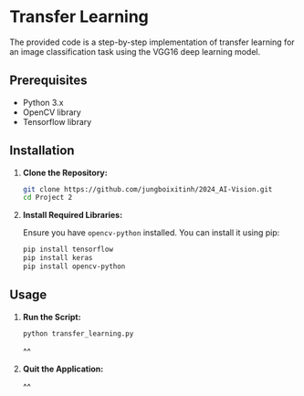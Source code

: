 # Transfer Learning

The provided code is a step-by-step implementation of transfer learning for an image classification task using the VGG16 deep learning model.

## Prerequisites

- Python 3.x
- OpenCV library
- Tensorflow library

## Installation

1. **Clone the Repository:**

    ```bash
    git clone https://github.com/jungboixitinh/2024_AI-Vision.git
    cd Project 2
    ```

2. **Install Required Libraries:**

    Ensure you have `opencv-python` installed. You can install it using pip:

    ```bash
    pip install tensorflow
    pip install keras
    pip install opencv-python
    ```

## Usage

1. **Run the Script:**

    ```bash
    python transfer_learning.py
    ```

    ^^

2. **Quit the Application:**

    ^^

    